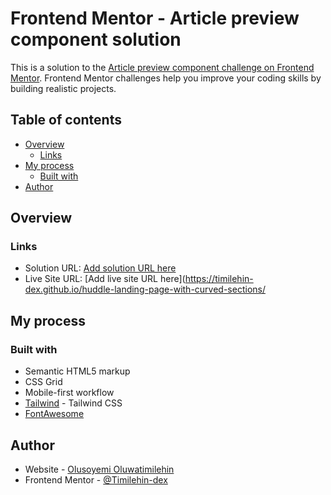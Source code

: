 # Frontend Mentor - Article preview component solution

This is a solution to the [Article preview component challenge on Frontend Mentor](https://www.frontendmentor.io/challenges/article-preview-component-dYBN_pYFT). Frontend Mentor challenges help you improve your coding skills by building realistic projects.

## Table of contents

- [Overview](#overview)
  - [Links](#links)
- [My process](#my-process)
  - [Built with](#built-with)
- [Author](#author)

## Overview

### Links

- Solution URL: [Add solution URL here](hhttps://github.com/Timilehin-dex/huddle-landing-page-with-curved-sections)
- Live Site URL: [Add live site URL here](https://timilehin-dex.github.io/huddle-landing-page-with-curved-sections/

## My process

### Built with

- Semantic HTML5 markup
- CSS Grid
- Mobile-first workflow
- [Tailwind](https://tailwindcss.com/) - Tailwind CSS
- [FontAwesome](https://fontawesome.com/)

## Author

- Website - [Olusoyemi Oluwatimilehin](https://timilehin-dex.github.io/Portfolio/)
- Frontend Mentor - [@Timilehin-dex](https://www.frontendmentor.io/profile/Timilehin-dex)
